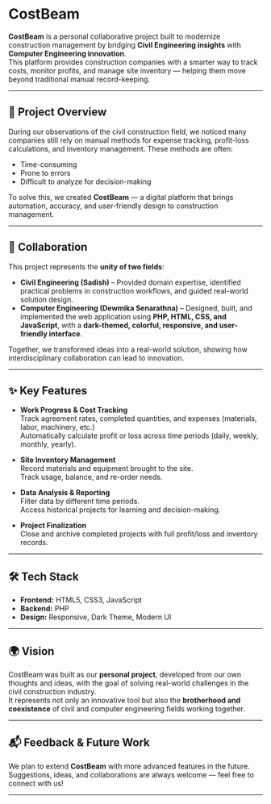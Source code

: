 # CostBeam

**CostBeam** is a personal collaborative project built to modernize construction management by bridging **Civil Engineering insights** with **Computer Engineering innovation**.  
This platform provides construction companies with a smarter way to track costs, monitor profits, and manage site inventory — helping them move beyond traditional manual record-keeping.

---

## 🚀 Project Overview
During our observations of the civil construction field, we noticed many companies still rely on manual methods for expense tracking, profit-loss calculations, and inventory management. These methods are often:
- Time-consuming  
- Prone to errors  
- Difficult to analyze for decision-making  

To solve this, we created **CostBeam** — a digital platform that brings automation, accuracy, and user-friendly design to construction management.

---

## 👥 Collaboration
This project represents the **unity of two fields**:  
- **Civil Engineering (Sadish)** – Provided domain expertise, identified practical problems in construction workflows, and guided real-world solution design.  
- **Computer Engineering (Dewmika Senarathna)** – Designed, built, and implemented the web application using **PHP, HTML, CSS, and JavaScript**, with a **dark-themed, colorful, responsive, and user-friendly interface**.

Together, we transformed ideas into a real-world solution, showing how interdisciplinary collaboration can lead to innovation.

---

## ✨ Key Features
- **Work Progress & Cost Tracking**  
  Track agreement rates, completed quantities, and expenses (materials, labor, machinery, etc.)  
  Automatically calculate profit or loss across time periods (daily, weekly, monthly, yearly).  

- **Site Inventory Management**  
  Record materials and equipment brought to the site.  
  Track usage, balance, and re-order needs.  

- **Data Analysis & Reporting**  
  Filter data by different time periods.  
  Access historical projects for learning and decision-making.  

- **Project Finalization**  
  Close and archive completed projects with full profit/loss and inventory records.  

---

## 🛠️ Tech Stack
- **Frontend:** HTML5, CSS3, JavaScript  
- **Backend:** PHP  
- **Design:** Responsive, Dark Theme, Modern UI  

---

## 🌍 Vision
CostBeam was built as our **personal project**, developed from our own thoughts and ideas, with the goal of solving real-world challenges in the civil construction industry.  
It represents not only an innovative tool but also the **brotherhood and coexistence** of civil and computer engineering fields working together.

---

## 📬 Feedback & Future Work
We plan to extend **CostBeam** with more advanced features in the future.  
Suggestions, ideas, and collaborations are always welcome — feel free to connect with us!  

---
